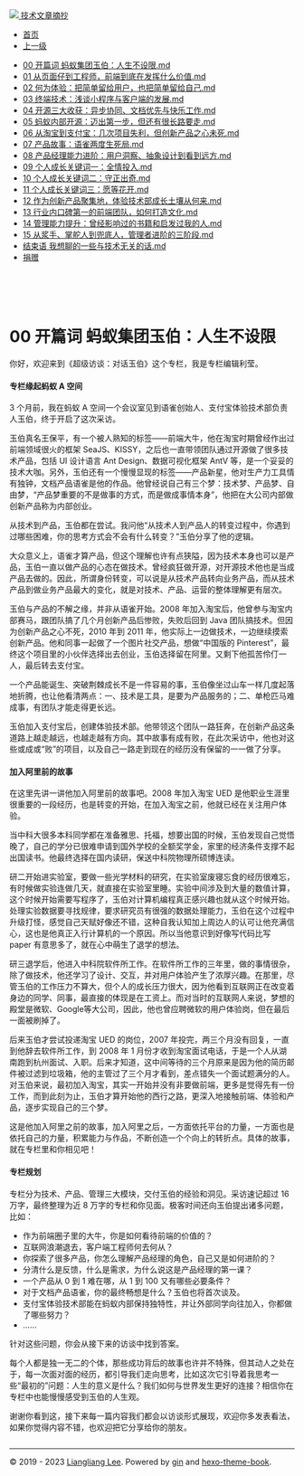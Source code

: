 <!DOCTYPE html>

<html xmlns="http://www.w3.org/1999/xhtml">
<head>
<head>
<meta content="text/html; charset=utf-8" http-equiv="Content-Type"/>
<meta content="width=device-width, initial-scale=1, maximum-scale=1.0, user-scalable=no" name="viewport"/>
<meta content="zh-cn" http-equiv="content-language"/>
<meta content="00 开篇词 蚂蚁集团玉伯：人生不设限" name="description"/>
<link href="/static/favicon.png" rel="icon"/>
<title>00 开篇词 蚂蚁集团玉伯：人生不设限 </title>
<link href="/static/index.css" rel="stylesheet"/>
<link href="/static/highlight.min.css" rel="stylesheet"/>
<script src="/static/highlight.min.js"></script>
<meta content="Hexo 4.2.0" name="generator"/>

</head>
<body>
<div class="book-container">
<div class="book-sidebar">
<div class="book-brand">
<a href="/">
<img src="/static/favicon.png"/>
<span>技术文章摘抄</span>
</a>
</div>
<div class="book-menu uncollapsible">
<ul class="uncollapsible">
<li><a class="current-tab" href="/">首页</a></li>
<li><a href="../">上一级</a></li>
</ul>
<ul class="uncollapsible">
<li>
<a class="menu-item" href="/%e4%b8%93%e6%a0%8f/%e8%b6%85%e7%ba%a7%e8%ae%bf%e8%b0%88%ef%bc%9a%e5%af%b9%e8%af%9d%e7%8e%89%e4%bc%af/00%20%e5%bc%80%e7%af%87%e8%af%8d%20%e8%9a%82%e8%9a%81%e9%9b%86%e5%9b%a2%e7%8e%89%e4%bc%af%ef%bc%9a%e4%ba%ba%e7%94%9f%e4%b8%8d%e8%ae%be%e9%99%90.md" id="00 开篇词 蚂蚁集团玉伯：人生不设限.md">00 开篇词 蚂蚁集团玉伯：人生不设限.md</a>
</li>
<li>
<a class="menu-item" href="/%e4%b8%93%e6%a0%8f/%e8%b6%85%e7%ba%a7%e8%ae%bf%e8%b0%88%ef%bc%9a%e5%af%b9%e8%af%9d%e7%8e%89%e4%bc%af/01%20%e4%bb%8e%e9%a1%b5%e9%9d%a2%e4%bb%94%e5%88%b0%e5%b7%a5%e7%a8%8b%e5%b8%88%ef%bc%8c%e5%89%8d%e7%ab%af%e5%88%b0%e5%ba%95%e5%9c%a8%e5%8f%91%e6%8c%a5%e4%bb%80%e4%b9%88%e4%bb%b7%e5%80%bc.md" id="01 从页面仔到工程师，前端到底在发挥什么价值.md">01 从页面仔到工程师，前端到底在发挥什么价值.md</a>
</li>
<li>
<a class="menu-item" href="/%e4%b8%93%e6%a0%8f/%e8%b6%85%e7%ba%a7%e8%ae%bf%e8%b0%88%ef%bc%9a%e5%af%b9%e8%af%9d%e7%8e%89%e4%bc%af/02%20%e4%bd%95%e4%b8%ba%e4%bd%93%e9%aa%8c%ef%bc%9a%e6%8a%8a%e7%ae%80%e5%8d%95%e7%95%99%e7%bb%99%e7%94%a8%e6%88%b7%ef%bc%8c%e4%b9%9f%e6%8a%8a%e7%ae%80%e5%8d%95%e7%95%99%e7%bb%99%e8%87%aa%e5%b7%b1.md" id="02 何为体验：把简单留给用户，也把简单留给自己.md">02 何为体验：把简单留给用户，也把简单留给自己.md</a>
</li>
<li>
<a class="menu-item" href="/%e4%b8%93%e6%a0%8f/%e8%b6%85%e7%ba%a7%e8%ae%bf%e8%b0%88%ef%bc%9a%e5%af%b9%e8%af%9d%e7%8e%89%e4%bc%af/03%20%e7%bb%88%e7%ab%af%e6%8a%80%e6%9c%af%ef%bc%9a%e6%b5%85%e8%b0%88%e5%b0%8f%e7%a8%8b%e5%ba%8f%e4%b8%8e%e5%ae%a2%e6%88%b7%e7%ab%af%e7%9a%84%e5%8f%91%e5%b1%95.md" id="03 终端技术：浅谈小程序与客户端的发展.md">03 终端技术：浅谈小程序与客户端的发展.md</a>
</li>
<li>
<a class="menu-item" href="/%e4%b8%93%e6%a0%8f/%e8%b6%85%e7%ba%a7%e8%ae%bf%e8%b0%88%ef%bc%9a%e5%af%b9%e8%af%9d%e7%8e%89%e4%bc%af/04%20%e5%bc%80%e6%ba%90%e4%b8%89%e5%a4%a7%e6%94%b6%e8%8e%b7%ef%bc%9a%e5%bc%82%e6%ad%a5%e5%8d%8f%e5%90%8c%e3%80%81%e6%96%87%e6%a1%a3%e4%bc%98%e5%85%88%e4%b8%8e%e5%bf%ab%e4%b9%90%e5%b7%a5%e4%bd%9c.md" id="04 开源三大收获：异步协同、文档优先与快乐工作.md">04 开源三大收获：异步协同、文档优先与快乐工作.md</a>
</li>
<li>
<a class="menu-item" href="/%e4%b8%93%e6%a0%8f/%e8%b6%85%e7%ba%a7%e8%ae%bf%e8%b0%88%ef%bc%9a%e5%af%b9%e8%af%9d%e7%8e%89%e4%bc%af/05%20%e8%9a%82%e8%9a%81%e5%86%85%e9%83%a8%e5%bc%80%e6%ba%90%ef%bc%9a%e8%bf%88%e5%87%ba%e7%ac%ac%e4%b8%80%e6%ad%a5%ef%bc%8c%e4%bd%86%e8%bf%98%e6%9c%89%e5%be%88%e9%95%bf%e8%b7%af%e8%a6%81%e8%b5%b0.md" id="05 蚂蚁内部开源：迈出第一步，但还有很长路要走.md">05 蚂蚁内部开源：迈出第一步，但还有很长路要走.md</a>
</li>
<li>
<a class="menu-item" href="/%e4%b8%93%e6%a0%8f/%e8%b6%85%e7%ba%a7%e8%ae%bf%e8%b0%88%ef%bc%9a%e5%af%b9%e8%af%9d%e7%8e%89%e4%bc%af/06%20%e4%bb%8e%e6%b7%98%e5%ae%9d%e5%88%b0%e6%94%af%e4%bb%98%e5%ae%9d%ef%bc%9a%e5%87%a0%e6%ac%a1%e9%a1%b9%e7%9b%ae%e5%a4%b1%e5%88%a9%ef%bc%8c%e4%bd%86%e5%88%9b%e6%96%b0%e4%ba%a7%e5%93%81%e4%b9%8b%e5%bf%83%e6%9c%aa%e6%ad%bb.md" id="06 从淘宝到支付宝：几次项目失利，但创新产品之心未死.md">06 从淘宝到支付宝：几次项目失利，但创新产品之心未死.md</a>
</li>
<li>
<a class="menu-item" href="/%e4%b8%93%e6%a0%8f/%e8%b6%85%e7%ba%a7%e8%ae%bf%e8%b0%88%ef%bc%9a%e5%af%b9%e8%af%9d%e7%8e%89%e4%bc%af/07%20%e4%ba%a7%e5%93%81%e6%95%85%e4%ba%8b%ef%bc%9a%e8%af%ad%e9%9b%80%e4%b8%a4%e5%ba%a6%e7%94%9f%e6%ad%bb%e5%b1%80.md" id="07 产品故事：语雀两度生死局.md">07 产品故事：语雀两度生死局.md</a>
</li>
<li>
<a class="menu-item" href="/%e4%b8%93%e6%a0%8f/%e8%b6%85%e7%ba%a7%e8%ae%bf%e8%b0%88%ef%bc%9a%e5%af%b9%e8%af%9d%e7%8e%89%e4%bc%af/08%20%e4%ba%a7%e5%93%81%e7%bb%8f%e7%90%86%e8%83%bd%e5%8a%9b%e8%bf%9b%e9%98%b6%ef%bc%9a%e7%94%a8%e6%88%b7%e6%b4%9e%e5%af%9f%e3%80%81%e6%8a%bd%e8%b1%a1%e8%ae%be%e8%ae%a1%e5%88%b0%e7%9c%8b%e5%88%b0%e8%bf%9c%e6%96%b9.md" id="08 产品经理能力进阶：用户洞察、抽象设计到看到远方.md">08 产品经理能力进阶：用户洞察、抽象设计到看到远方.md</a>
</li>
<li>
<a class="menu-item" href="/%e4%b8%93%e6%a0%8f/%e8%b6%85%e7%ba%a7%e8%ae%bf%e8%b0%88%ef%bc%9a%e5%af%b9%e8%af%9d%e7%8e%89%e4%bc%af/09%20%e4%b8%aa%e4%ba%ba%e6%88%90%e9%95%bf%e5%85%b3%e9%94%ae%e8%af%8d%e4%b8%80%ef%bc%9a%e5%85%a8%e6%83%85%e6%8a%95%e5%85%a5.md" id="09 个人成长关键词一：全情投入.md">09 个人成长关键词一：全情投入.md</a>
</li>
<li>
<a class="menu-item" href="/%e4%b8%93%e6%a0%8f/%e8%b6%85%e7%ba%a7%e8%ae%bf%e8%b0%88%ef%bc%9a%e5%af%b9%e8%af%9d%e7%8e%89%e4%bc%af/10%20%e4%b8%aa%e4%ba%ba%e6%88%90%e9%95%bf%e5%85%b3%e9%94%ae%e8%af%8d%e4%ba%8c%ef%bc%9a%e5%ae%88%e6%ad%a3%e5%87%ba%e5%a5%87.md" id="10 个人成长关键词二：守正出奇.md">10 个人成长关键词二：守正出奇.md</a>
</li>
<li>
<a class="menu-item" href="/%e4%b8%93%e6%a0%8f/%e8%b6%85%e7%ba%a7%e8%ae%bf%e8%b0%88%ef%bc%9a%e5%af%b9%e8%af%9d%e7%8e%89%e4%bc%af/11%20%e4%b8%aa%e4%ba%ba%e6%88%90%e9%95%bf%e5%85%b3%e9%94%ae%e8%af%8d%e4%b8%89%ef%bc%9a%e6%84%bf%e7%ad%89%e8%8a%b1%e5%bc%80.md" id="11 个人成长关键词三：愿等花开.md">11 个人成长关键词三：愿等花开.md</a>
</li>
<li>
<a class="menu-item" href="/%e4%b8%93%e6%a0%8f/%e8%b6%85%e7%ba%a7%e8%ae%bf%e8%b0%88%ef%bc%9a%e5%af%b9%e8%af%9d%e7%8e%89%e4%bc%af/12%20%e4%bd%9c%e4%b8%ba%e5%88%9b%e6%96%b0%e4%ba%a7%e5%93%81%e8%81%9a%e9%9b%86%e5%9c%b0%ef%bc%8c%e4%bd%93%e9%aa%8c%e6%8a%80%e6%9c%af%e9%83%a8%e6%88%90%e9%95%bf%e5%9c%9f%e5%a3%a4%e4%bb%8e%e4%bd%95%e6%9d%a5.md" id="12 作为创新产品聚集地，体验技术部成长土壤从何来.md">12 作为创新产品聚集地，体验技术部成长土壤从何来.md</a>
</li>
<li>
<a class="menu-item" href="/%e4%b8%93%e6%a0%8f/%e8%b6%85%e7%ba%a7%e8%ae%bf%e8%b0%88%ef%bc%9a%e5%af%b9%e8%af%9d%e7%8e%89%e4%bc%af/13%20%e8%a1%8c%e4%b8%9a%e5%86%85%e5%8f%a3%e7%a2%91%e7%ac%ac%e4%b8%80%e7%9a%84%e5%89%8d%e7%ab%af%e5%9b%a2%e9%98%9f%ef%bc%8c%e5%a6%82%e4%bd%95%e6%89%93%e9%80%a0%e6%96%87%e5%8c%96.md" id="13 行业内口碑第一的前端团队，如何打造文化.md">13 行业内口碑第一的前端团队，如何打造文化.md</a>
</li>
<li>
<a class="menu-item" href="/%e4%b8%93%e6%a0%8f/%e8%b6%85%e7%ba%a7%e8%ae%bf%e8%b0%88%ef%bc%9a%e5%af%b9%e8%af%9d%e7%8e%89%e4%bc%af/14%20%e7%ae%a1%e7%90%86%e8%83%bd%e5%8a%9b%e6%8f%90%e5%8d%87%ef%bc%9a%e6%9b%be%e7%bb%8f%e5%bd%b1%e5%93%8d%e8%bf%87%e7%9a%84%e4%b9%a6%e7%b1%8d%e5%92%8c%e5%90%af%e5%8f%91%e8%bf%87%e6%88%91%e7%9a%84%e4%ba%ba.md" id="14 管理能力提升：曾经影响过的书籍和启发过我的人.md">14 管理能力提升：曾经影响过的书籍和启发过我的人.md</a>
</li>
<li>
<a class="menu-item" href="/%e4%b8%93%e6%a0%8f/%e8%b6%85%e7%ba%a7%e8%ae%bf%e8%b0%88%ef%bc%9a%e5%af%b9%e8%af%9d%e7%8e%89%e4%bc%af/15%20%e4%bb%8e%e6%b5%86%e6%89%8b%e3%80%81%e6%8e%8c%e8%88%b5%e4%ba%ba%e5%88%b0%e5%85%9c%e5%ba%95%e4%ba%ba%ef%bc%8c%e7%ae%a1%e7%90%86%e8%80%85%e8%bf%9b%e9%98%b6%e7%9a%84%e4%b8%89%e9%98%b6%e6%ae%b5.md" id="15 从浆手、掌舵人到兜底人，管理者进阶的三阶段.md">15 从浆手、掌舵人到兜底人，管理者进阶的三阶段.md</a>
</li>
<li>
<a class="menu-item" href="/%e4%b8%93%e6%a0%8f/%e8%b6%85%e7%ba%a7%e8%ae%bf%e8%b0%88%ef%bc%9a%e5%af%b9%e8%af%9d%e7%8e%89%e4%bc%af/%e7%bb%93%e6%9d%9f%e8%af%ad%20%e6%88%91%e6%83%b3%e8%81%8a%e7%9a%84%e4%b8%80%e4%ba%9b%e4%b8%8e%e6%8a%80%e6%9c%af%e6%97%a0%e5%85%b3%e7%9a%84%e8%af%9d.md" id="结束语 我想聊的一些与技术无关的话.md">结束语 我想聊的一些与技术无关的话.md</a>
</li>
<li><a href="/assets/捐赠.md">捐赠</a></li>
</ul>
</div>
</div>
<div class="sidebar-toggle" onclick="sidebar_toggle()" onmouseleave="remove_inner()" onmouseover="add_inner()">
<div class="sidebar-toggle-inner"></div>
</div>
<div class="off-canvas-content">
<div class="columns">
<div class="column col-12 col-lg-12">
<div class="book-navbar">
<header class="navbar">
<section class="navbar-section">
<a onclick="open_sidebar()">
<i class="icon icon-menu"></i>
</a>
</section>
</header>
</div>
<div class="book-content" style="max-width: 960px; margin: 0 auto;
    overflow-x: auto;
    overflow-y: hidden;">
<div class="book-post">

<p align="center" id="tip"></p>
<h1 class="title" data-id="00 开篇词 蚂蚁集团玉伯：人生不设限" id="title">00 开篇词 蚂蚁集团玉伯：人生不设限</h1>
<div><p>你好，欢迎来到《超级访谈：对话玉伯》这个专栏，我是专栏编辑利莹。</p>
<h4 id="专栏缘起蚂蚁-a-空间"><strong>专栏缘起蚂蚁 A 空间</strong></h4>
<p>3 个月前，我在蚂蚁 A 空间一个会议室见到语雀创始人、支付宝体验技术部负责人玉伯，终于开启了这次采访。</p>
<p>玉伯真名王保平，有一个被人熟知的标签——前端大牛，他在淘宝时期曾经作出过前端领域很火的框架 SeaJS、KISSY，之后也一直带领团队通过开源做了很多技术产品，包括 UI 设计语言 Ant Design、数据可视化框架 AntV 等，是一个妥妥的技术大咖。另外，玉伯还有一个慢慢显现的标签——产品新星，他对生产力工具情有独钟，文档产品语雀是他的作品。他曾经说自己有三个梦：技术梦、产品梦、自由梦，“产品梦重要的不是做事的方式，而是做成事情本身”，他把在大公司内部做创新产品称为内部创业。</p>
<p>从技术到产品，玉伯都在尝试。我问他“从技术人到产品人的转变过程中，你遇到过哪些困难，你的思考方式会不会有什么转变？”玉伯分享了他的逻辑。</p>
<p>大众意义上，语雀才算产品，但这个理解也许有点狭隘，因为技术本身也可以是产品，玉伯一直以做产品的心态在做技术。曾经疯狂做开源，对开源技术他也是当成产品去做的。因此，所谓身份转变，可以说是从技术产品转向业务产品，而从技术产品到做业务产品最大的变化，就是对技术、产品、运营的整体理解更有层次。</p>
<p>玉伯与产品的不解之缘，并非从语雀开始。2008 年加入淘宝后，他曾参与淘宝内部赛马，跟团队搞了几个月创新产品后惨败，失败后回到 Java 团队搞技术。但因为创新产品之心不死，2010 年到 2011 年，他实际上一边做技术，一边继续摸索创新产品。他和同事一起做了一个图片社交产品，想做“中国版的 Pinterest”，最终这个项目里的小伙伴选择出去创业，玉伯选择留在阿里。又剩下他孤苦伶仃一人，最后转去支付宝。</p>
<p>一个产品能诞生、突破荆棘成长不是一件容易的事，玉伯像坐过山车一样几度起落地折腾，也让他看清两点：一、技术是工具，是要为产品服务的；二、单枪匹马难成事，有团队才能走得更长远。</p>
<p>玉伯加入支付宝后，创建体验技术部。他带领这个团队一路狂奔，在创新产品这条道路上越走越远，也越走越有方向。其中故事有成有败，在此次采访中，他也对这些或成或“败”的项目，以及自己一路走到现在的经历没有保留的一一做了分享。</p>
<h4 id="加入阿里前的故事">加入阿里前的故事</h4>
<p>在这里先讲一讲他加入阿里前的故事吧。2008 年加入淘宝 UED 是他职业生涯里很重要的一段经历，也是转变的开始，在加入淘宝之前，他就已经在关注用户体验。</p>
<p>当中科大很多本科同学都在准备雅思、托福，想要出国的时候，玉伯发现自己觉悟晚了，自己的学分已很难申请到国外学校的全额奖学金，家里的经济条件支撑不起出国读书。他最终选择在国内读研，保送中科院物理所硕博连读。</p>
<p>研二开始进实验室，要做一些光学材料的研究，在实验室废寝忘食的经历很难忘，有时候做实验连做几天，就直接在实验室里睡。实验中间涉及到大量的数值计算，这个时候开始需要写程序了，玉伯对计算机编程真正感兴趣也就从这个时候开始。处理实验数据要寻找规律，要求研究员有很强的数据处理能力，玉伯在这个过程中升级打怪，感觉自己天赋好像还不错，这种自我认知加上周边人的认可让他充满信心，这也是他真正入行计算机的一个原因。所以当他意识到好像写代码比写 paper 有意思多了，就在心中萌生了退学的想法。</p>
<p>研三退学后，他进入中科院软件所工作。在软件所工作的三年里，做的事情很杂，除了做技术，他还学习了设计、交互，并对用户体验产生了浓厚兴趣。在那里，尽管玉伯的工作压力不算大，但个人的成长压力很大，因为他看到互联网正在改变着身边的同学、同事，最直接的体现是在工资上。而对当时的互联网人来说，梦想的殿堂是微软、Google等大公司，因此，他也曾应聘微软的用户体验岗，但在最后一面被刷掉了。</p>
<p>后来玉伯才尝试投递淘宝 UED 的岗位，2007 年投完，两三个月没有回复，一直到他辞去软件所工作，到 2008 年 1 月份才收到淘宝面试电话，于是一个人从湖南跑到杭州面试、入职。后来才知道，这中间等待的三个月原来是因为他的简历邮件被过滤到垃圾箱，他的主管过了三个月才看到，差点错失一个面试题满分的人。对玉伯来说，最初加入淘宝，其实一开始并没有非要做前端，更多是觉得先有一份工作，而到此刻为止，玉伯才算开始他的西行之路，更深入地接触前端、体验和产品，逐步实现自己的三个梦。</p>
<p>这是他加入阿里之前的故事，加入阿里之后，一方面依托平台的力量，一方面也是依托自己的力量，积累能力与作品，不断创造一个个向上的转折点。具体的故事，就在专栏里和你相见吧！</p>
<h4 id="专栏规划">专栏规划</h4>
<p>专栏分为技术、产品、管理三大模块，交付玉伯的经验和洞见。采访速记超过 16 万字，最终整理为近 8 万字的专栏和你见面。极客时间还向玉伯提出诸多问题，比如：</p>
<ul>
<li>作为前端圈子里的大牛，你是如何看待前端的价值的？</li>
<li>互联网浪潮退去，客户端工程师何去何从？</li>
<li>你探索了很多产品，你怎么理解产品经理的角色，自己又是如何进阶的？</li>
<li>分清什么是反馈，什么是需求，为什么说这是产品经理的第一课？</li>
<li>一个产品从 0 到 1 难在哪，从 1 到 100 又有哪些必要条件？</li>
<li>对于文档产品语雀，你的最终畅想是什么？玉伯也将首次谈及。</li>
<li>支付宝体验技术部能在蚂蚁内部保持独特性，并让外部同学向往加入，你都做了哪些努力？</li>
<li>……</li>
</ul>
<p>针对这些问题，你会从接下来的访谈中找到答案。</p>
<p>每个人都是独一无二的个体，那些成功背后的故事也许并不特殊，但其动人之处在于，每一次面对面的经历，都引导我们走向思考，比如这次它引导着我思考一些“最初的”问题：人生的意义是什么？我们如何与世界发生更好的连接？相信你在专栏中也能慢慢感受到玉伯的人生观。</p>
<p>谢谢你看到这，接下来每一篇内容我们都会以访谈形式展现，欢迎你多发表看法，如果你觉得内容不错，也欢迎把它分享给你的朋友。</p>
</div>
</div>
<div>
<div id="prePage" style="float: left">
</div>
<div id="nextPage" style="float: right">
</div>
</div>
</div>
</div>
</div>
<div class="copyright">
<hr/>
<p>© 2019 - 2023 <a href="/cdn-cgi/l/email-protection#0c60606035383d3d3c3b4c6b616d6560226f6361" target="_blank">Liangliang Lee</a>.
                    Powered by <a href="https://github.com/gin-gonic/gin" target="_blank">gin</a> and <a href="https://github.com/kaiiiz/hexo-theme-book" target="_blank">hexo-theme-book</a>.</p>
</div>
</div>
<a class="off-canvas-overlay" onclick="hide_canvas()"></a>
</div>
<script>(function(){function c(){var b=a.contentDocument||a.contentWindow.document;if(b){var d=b.createElement('script');d.innerHTML="window.__CF$cv$params={r:'8f0e9b0329e7ef71',t:'MTczNDAxNTg1Mi4wMDAwMDA='};var a=document.createElement('script');a.nonce='';a.src='/cdn-cgi/challenge-platform/scripts/jsd/main.js';document.getElementsByTagName('head')[0].appendChild(a);";b.getElementsByTagName('head')[0].appendChild(d)}}if(document.body){var a=document.createElement('iframe');a.height=1;a.width=1;a.style.position='absolute';a.style.top=0;a.style.left=0;a.style.border='none';a.style.visibility='hidden';document.body.appendChild(a);if('loading'!==document.readyState)c();else if(window.addEventListener)document.addEventListener('DOMContentLoaded',c);else{var e=document.onreadystatechange||function(){};document.onreadystatechange=function(b){e(b);'loading'!==document.readyState&&(document.onreadystatechange=e,c())}}}})();</script></body>

<script src="/static/index.js"></script>
</head></html>